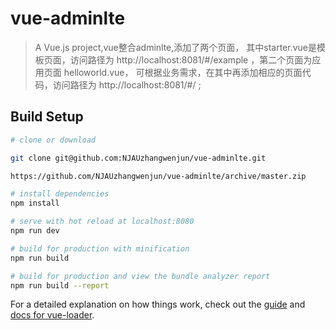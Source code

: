 # vue-adminlte

> A Vue.js project,vue整合adminlte,添加了两个页面，
  其中starter.vue是模板页面，访问路径为 http://localhost:8081/#/example ，第二个页面为应用页面 helloworld.vue，
  可根据业务需求，在其中再添加相应的页面代码，访问路径为 http://localhost:8081/#/ ;

## Build Setup

``` bash
# clone or download

git clone git@github.com:NJAUzhangwenjun/vue-adminlte.git

https://github.com/NJAUzhangwenjun/vue-adminlte/archive/master.zip

# install dependencies
npm install

# serve with hot reload at localhost:8080
npm run dev

# build for production with minification
npm run build

# build for production and view the bundle analyzer report
npm run build --report
```

For a detailed explanation on how things work, check out the [guide](http://vuejs-templates.github.io/webpack/) and [docs for vue-loader](http://vuejs.github.io/vue-loader).

